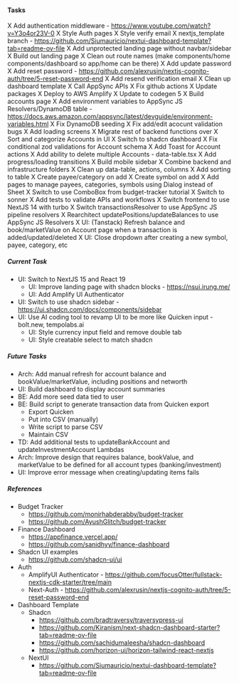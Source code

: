 #### Tasks

X Add authentication middleware - https://www.youtube.com/watch?v=Y3o4or23V-0
X Style Auth pages
X Style verify email
X nextjs_template branch - https://github.com/Siumauricio/nextui-dashboard-template?tab=readme-ov-file
X Add unprotected landing page without navbar/sidebar
X Build out landing page
X Clean out route names (make components/home components/dashboard so app/home can be there)
X Add update password
X Add reset password - https://github.com/alexrusin/nextjs-cognito-auth/tree/5-reset-password-end
X Add resend verification email
X Clean up dashboard template
X Call AppSync APIs
X Fix github actions
X Update packages
X Deploy to AWS Amplify
X Update to codegen 5
X Build accounts page
X Add environment variables to AppSync JS Resolvers/DynamoDB table - https://docs.aws.amazon.com/appsync/latest/devguide/environment-variables.html
X Fix DynamoDB seeding
X Fix add/edit acocunt validation bugs
X Add loading screens
X Migrate rest of backend functions over
X Sort and categorize Accounts in UI
X Switch to shadcn dashboard
X Fix conditional zod validations for Account schema
X Add Toast for Account actions
X Add ability to delete multiple Accounts - data-table.tsx
X Add progress/loading transitions
X Build mobile sidebar
X Combine backend and infrastructure folders
X Clean up data-table, actions, columns
X Add sorting to table
X Create payee/category on add
X Create symbol on add
X Add pages to manage payees, categories, symbols using Dialog instead of Sheet
X Switch to use ComboBox from budget-tracker tutorial
X Switch to sonner
X Add tests to validate APIs and workflows
X Switch frontend to use NextJS 14 with turbo
X Switch transactionsResolver to use AppSync JS pipeline resolvers
X Rearchitect updatePositions/updateBalances to use AppSync JS Resolvers
X UI: (Tanstack) Refresh balance and book/marketValue on Account page when a transaction is added/updated/deleted
X UI: Close dropdown after creating a new symbol, payee, category, etc

##### Current Task

- UI: Switch to NextJS 15 and React 19
  - UI: Improve landing page with shadcn blocks - https://nsui.irung.me/
  - UI: Add Amplify UI Authenticator
- UI: Switch to use shadcn sidebar - https://ui.shadcn.com/docs/components/sidebar
- UI: Use AI coding tool to revamp UI to be more like Quicken input - bolt.new, tempolabs.ai
  - UI: Style currency input field and remove double tab
  - UI: Style creatable select to match shadcn

##### Future Tasks

- Arch: Add manual refresh for account balance and bookValue/marketValue, including positions and networth
- UI: Build dashboard to display account summaries
- BE: Add more seed data tied to user
- BE: Build script to generate transaction data from Quicken export
  - Export Quicken
  - Put into CSV (manually)
  - Write script to parse CSV
  - Maintain CSV
- TD: Add additional tests to updateBankAccount and updateInvestmentAccount Lambdas
- Arch: Improve design that requires balance, bookValue, and marketValue to be defined for all account types (banking/investment)
- UI: Improve error message when creating/updating items fails

##### References

- Budget Tracker
  - https://github.com/monirhabderabby/budget-tracker
  - https://github.com/AyushGlitch/budget-tracker
- Finance Dashboard
  - https://appfinance.vercel.app/
  - https://github.com/sanidhyy/finance-dashboard
- Shadcn UI examples
  - https://github.com/shadcn-ui/ui
- Auth
  - AmplifyUI Authenticator - https://github.com/focusOtter/fullstack-nextjs-cdk-starter/tree/main
  - Next-Auth - https://github.com/alexrusin/nextjs-cognito-auth/tree/5-reset-password-end
- Dashboard Template
  - Shadcn
    - https://github.com/bradtraversy/traversypress-ui
    - https://github.com/Kiranism/next-shadcn-dashboard-starter?tab=readme-ov-file
    - https://github.com/sachidumaleesha/shadcn-dashboard
    - https://github.com/horizon-ui/horizon-tailwind-react-nextjs
  - NextUI
    - https://github.com/Siumauricio/nextui-dashboard-template?tab=readme-ov-file
